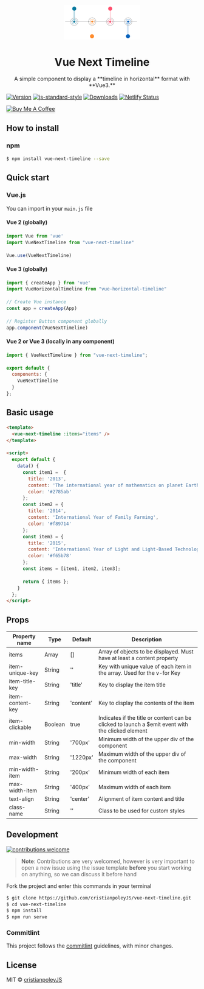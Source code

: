 <div align="center">
  <img src="./.github/logo.png" width="200px">
  <h1>Vue Next Timeline</h1>
</div>
<p align="center">
  A simple component to display a **timeline in horizontal** format with **Vue3.**
</p>

[![Version](https://img.shields.io/npm/v/vue-next-timeline.svg)](https://github.com/cristianpoleyJS/vue-next-timeline/)
[![js-standard-style](https://img.shields.io/badge/code%20style-standard-brightgreen.svg)](http://standardjs.com/)
[![Downloads](https://img.shields.io/npm/dt/vue-next-timeline.svg)](https://github.com/cristianpoleyJS/vue-next-timeline/)
[![Netlify Status](https://api.netlify.com/api/v1/badges/a4f0ac8e-0cbc-4e9d-8071-3a90a3436ffb/deploy-status)](https://vue-next-timeline.netlify.app/)

<a href="https://www.buymeacoffee.com/cristianpoley" target="_blank"><img src="https://www.buymeacoffee.com/assets/img/custom_images/orange_img.png" alt="Buy Me A Coffee" style="height: 41px !important;width: 174px !important;box-shadow: 0px 3px 2px 0px rgba(190, 190, 190, 0.5) !important;-webkit-box-shadow: 0px 3px 2px 0px rgba(190, 190, 190, 0.5) !important;" ></a>

## How to install

### npm

```bash
$ npm install vue-next-timeline --save
```

## Quick start

### Vue.js

You can import in your `main.js` file

#### Vue 2 (globally)
```js
import Vue from 'vue'
import VueNextTimeline from "vue-next-timeline"

Vue.use(VueNextTimeline)
```

#### Vue 3 (globally)
```js
import { createApp } from 'vue'
import VueHorizontalTimeline from "vue-horizontal-timeline"

// Create Vue instance
const app = createApp(App)

// Register Button component globally
app.component(VueNextTimeline)
```

#### Vue 2 or Vue 3 (locally in any component)

```js
import { VueNextTimeline } from "vue-next-timeline";

export default {
  components: {
    VueNextTimeline
  }
};
```

## Basic usage

```html
<template>
  <vue-next-timeline :items="items" />
</template>

<script>
  export default {
    data() {
      const item1 =  {
        title: '2013',
        content: 'The international year of mathematics on planet Earth. The international year of mathematics on planet Earth',
        color: '#2785ab'
      };
      const item2 = {
        title: '2014',
        content: 'International Year of Family Farming',
        color: '#f89714'
      };
      const item3 = {
        title: '2015',
        content: 'International Year of Light and Light-Based Technologies',
        color: '#f65b78'
      };
      const items = [item1, item2, item3];

      return { items };
    }
  };
</script>
```

## Props

| Property name       |    Type |  Default  | Description                                                                                    |
| ------------------------------ | ---------- | --------- | -------------------------------------------------------- |
| items                         |   Array |   []    | Array of objects to be displayed. Must have at least a content property
| item-unique-key         |   String |   ''        | Key with unique value of each item in the array. Used for the v-for Key |
| item-title-key               |   String |   'title'    | Key to display the item title                       |
| item-content-key               |   String |   'content'    | Key to display the contents of the item                    |
| item-clickable       | Boolean |    true     | Indicates if the title or content can be clicked to launch a $emit event with the clicked element |
| min-width       | String |    '700px'     | Minimum width of the upper div of the component |
| max-width       | String |    '1220px'     | Maximum width of the upper div of the component |
| min-width-item       | String |    '200px'     | Minimum width of each item |
| max-width-item       | String |    '400px'     | Maximum width of each item |
| text-align       | String |   'center'     | Alignment of item content and title |
| class-name       | String |   ''     | Class to be used for custom styles |

## Development

[![contributions welcome](https://img.shields.io/badge/contributions-welcome-brightgreen.svg?style=flat)](https://github.com/guastallaigor/vue-next-timeline/issues)

> **Note**: Contributions are very welcomed, however is very important to open a new issue using the issue template **before** you start working on anything, so we can discuss it before hand

Fork the project and enter this commands in your terminal

```sh
$ git clone https://github.com/cristianpoleyJS/vue-next-timeline.git
$ cd vue-next-timeline
$ npm install
$ npm run serve
```

### Commitlint

This project follows the [commitlint](https://github.com/conventional-changelog/commitlint) guidelines, with minor changes.

## License

MIT © [cristianpoleyJS](https://github.com/cristianpoleyJS/vue-next-timeline/blob/master/LICENSE)
